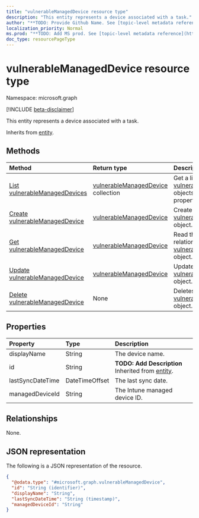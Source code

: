 ```yaml
---
title: "vulnerableManagedDevice resource type"
description: "This entity represents a device associated with a task."
author: "**TODO: Provide Github Name. See [topic-level metadata reference](https://msgo.azurewebsites.net/add/document/guidelines/metadata.html#topic-level-metadata)**"
localization_priority: Normal
ms.prod: "**TODO: Add MS prod. See [topic-level metadata reference](https://msgo.azurewebsites.net/add/document/guidelines/metadata.html#topic-level-metadata)**"
doc_type: resourcePageType
---
```


# vulnerableManagedDevice resource type

Namespace: microsoft.graph

[!INCLUDE [beta-disclaimer](../../includes/beta-disclaimer.md)]

This entity represents a device associated with a task.


Inherits from [entity](../resources/entity.md).

## Methods
|Method|Return type|Description|
|:---|:---|:---|
|[List vulnerableManagedDevices](../api/vulnerablemanageddevice-list.md)|[vulnerableManagedDevice](../resources/vulnerablemanageddevice.md) collection|Get a list of the [vulnerableManagedDevice](../resources/vulnerablemanageddevice.md) objects and their properties.|
|[Create vulnerableManagedDevice](../api/vulnerablemanageddevice-create.md)|[vulnerableManagedDevice](../resources/vulnerablemanageddevice.md)|Create a new [vulnerableManagedDevice](../resources/vulnerablemanageddevice.md) object.|
|[Get vulnerableManagedDevice](../api/vulnerablemanageddevice-get.md)|[vulnerableManagedDevice](../resources/vulnerablemanageddevice.md)|Read the properties and relationships of a [vulnerableManagedDevice](../resources/vulnerablemanageddevice.md) object.|
|[Update vulnerableManagedDevice](../api/vulnerablemanageddevice-update.md)|[vulnerableManagedDevice](../resources/vulnerablemanageddevice.md)|Update the properties of a [vulnerableManagedDevice](../resources/vulnerablemanageddevice.md) object.|
|[Delete vulnerableManagedDevice](../api/vulnerablemanageddevice-delete.md)|None|Deletes a [vulnerableManagedDevice](../resources/vulnerablemanageddevice.md) object.|

## Properties
|Property|Type|Description|
|:---|:---|:---|
|displayName|String|The device name.|
|id|String|**TODO: Add Description** Inherited from [entity](../resources/entity.md).|
|lastSyncDateTime|DateTimeOffset|The last sync date.|
|managedDeviceId|String|The Intune managed device ID.|

## Relationships
None.

## JSON representation
The following is a JSON representation of the resource.
<!-- {
  "blockType": "resource",
  "keyProperty": "id",
  "@odata.type": "microsoft.graph.vulnerableManagedDevice",
  "baseType": "microsoft.graph.entity",
  "openType": false
}
-->
``` json
{
  "@odata.type": "#microsoft.graph.vulnerableManagedDevice",
  "id": "String (identifier)",
  "displayName": "String",
  "lastSyncDateTime": "String (timestamp)",
  "managedDeviceId": "String"
}
```

